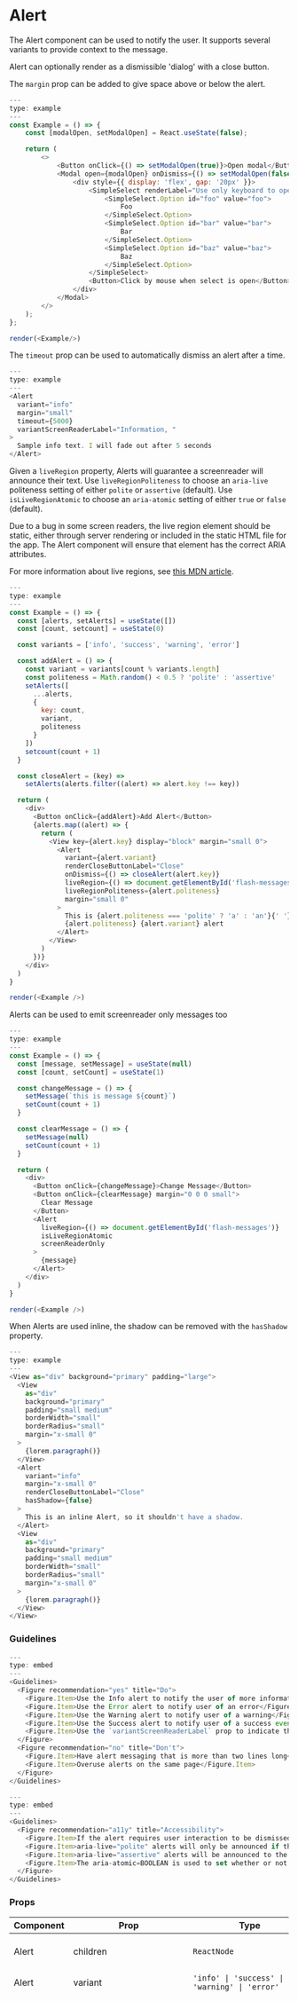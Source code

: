 # Alert


The Alert component can be used to notify the user. It supports several
variants to provide context to the message.

Alert can optionally render as a dismissible 'dialog' with a close button.

The `margin` prop can be added to give
space above or below the alert.

```js
---
type: example
---
const Example = () => {
	const [modalOpen, setModalOpen] = React.useState(false);

	return (
		<>
			<Button onClick={() => setModalOpen(true)}>Open modal</Button>
			<Modal open={modalOpen} onDismiss={() => setModalOpen(false)} label="Modal">
				<div style={{ display: 'flex', gap: '20px' }}>
					<SimpleSelect renderLabel="Use only keyboard to open this select">
						<SimpleSelect.Option id="foo" value="foo">
							Foo
						</SimpleSelect.Option>
						<SimpleSelect.Option id="bar" value="bar">
							Bar
						</SimpleSelect.Option>
						<SimpleSelect.Option id="baz" value="baz">
							Baz
						</SimpleSelect.Option>
					</SimpleSelect>
					<Button>Click by mouse when select is open</Button>
				</div>
			</Modal>
		</>
	);
};

render(<Example/>)
```

The `timeout` prop can be used to automatically dismiss an alert after a time.

```js
---
type: example
---
<Alert
  variant="info"
  margin="small"
  timeout={5000}
  variantScreenReaderLabel="Information, "
>
  Sample info text. I will fade out after 5 seconds
</Alert>
```

Given a `liveRegion` property, Alerts will guarantee a screenreader will announce their text.
Use `liveRegionPoliteness` to choose an `aria-live` politeness setting of either `polite`
or `assertive` (default). Use `isLiveRegionAtomic` to choose an `aria-atomic` setting
of either `true` or `false` (default).

Due to a bug in some screen readers, the live region element should be static, either through
server rendering or included in the static HTML file for the app. The Alert component will
ensure that element has the correct ARIA attributes.

For more information about live regions, see
[this MDN article](https://developer.mozilla.org/en-US/docs/Web/Accessibility/ARIA/ARIA_Live_Regions).

```js
---
type: example
---
const Example = () => {
  const [alerts, setAlerts] = useState([])
  const [count, setcount] = useState(0)

  const variants = ['info', 'success', 'warning', 'error']

  const addAlert = () => {
    const variant = variants[count % variants.length]
    const politeness = Math.random() < 0.5 ? 'polite' : 'assertive'
    setAlerts([
      ...alerts,
      {
        key: count,
        variant,
        politeness
      }
    ])
    setcount(count + 1)
  }

  const closeAlert = (key) =>
    setAlerts(alerts.filter((alert) => alert.key !== key))

  return (
    <div>
      <Button onClick={addAlert}>Add Alert</Button>
      {alerts.map((alert) => {
        return (
          <View key={alert.key} display="block" margin="small 0">
            <Alert
              variant={alert.variant}
              renderCloseButtonLabel="Close"
              onDismiss={() => closeAlert(alert.key)}
              liveRegion={() => document.getElementById('flash-messages')}
              liveRegionPoliteness={alert.politeness}
              margin="small 0"
            >
              This is {alert.politeness === 'polite' ? 'a' : 'an'}{' '}
              {alert.politeness} {alert.variant} alert
            </Alert>
          </View>
        )
      })}
    </div>
  )
}

render(<Example />)
```

Alerts can be used to emit screenreader only messages too

```js
---
type: example
---
const Example = () => {
  const [message, setMessage] = useState(null)
  const [count, setCount] = useState(1)

  const changeMessage = () => {
    setMessage(`this is message ${count}`)
    setCount(count + 1)
  }

  const clearMessage = () => {
    setMessage(null)
    setCount(count + 1)
  }

  return (
    <div>
      <Button onClick={changeMessage}>Change Message</Button>
      <Button onClick={clearMessage} margin="0 0 0 small">
        Clear Message
      </Button>
      <Alert
        liveRegion={() => document.getElementById('flash-messages')}
        isLiveRegionAtomic
        screenReaderOnly
      >
        {message}
      </Alert>
    </div>
  )
}

render(<Example />)
```

When Alerts are used inline, the shadow can be removed with the `hasShadow` property.

```js
---
type: example
---
<View as="div" background="primary" padding="large">
  <View
    as="div"
    background="primary"
    padding="small medium"
    borderWidth="small"
    borderRadius="small"
    margin="x-small 0"
  >
    {lorem.paragraph()}
  </View>
  <Alert
    variant="info"
    margin="x-small 0"
    renderCloseButtonLabel="Close"
    hasShadow={false}
  >
    This is an inline Alert, so it shouldn't have a shadow.
  </Alert>
  <View
    as="div"
    background="primary"
    padding="small medium"
    borderWidth="small"
    borderRadius="small"
    margin="x-small 0"
  >
    {lorem.paragraph()}
  </View>
</View>
```

### Guidelines

```js
---
type: embed
---
<Guidelines>
  <Figure recommendation="yes" title="Do">
    <Figure.Item>Use the Info alert to notify the user of more information</Figure.Item>
    <Figure.Item>Use the Error alert to notify user of an error</Figure.Item>
    <Figure.Item>Use the Warning alert to notify user of a warning</Figure.Item>
    <Figure.Item>Use the Success alert to notify user of a success event or action</Figure.Item>
    <Figure.Item>Use the `variantScreenReaderLabel` prop to indicate the alert variant to screen reader users</Figure.Item>
  </Figure>
  <Figure recommendation="no" title="Don't">
    <Figure.Item>Have alert messaging that is more than two lines long</Figure.Item>
    <Figure.Item>Overuse alerts on the same page</Figure.Item>
  </Figure>
</Guidelines>
```

```js
---
type: embed
---
<Guidelines>
  <Figure recommendation="a11y" title="Accessibility">
    <Figure.Item>If the alert requires user interaction to be dismissed, the alert should behave as a modal dialog. Focus should be set to the alert when it appears, remain in the alert until it is dismissed, and return to a logical place on the page when the alert is dismissed</Figure.Item>
    <Figure.Item>aria-live="polite" alerts will only be announced if the user is not currently doing anything. Polite should be used in most situations involving live regions that present new info to users</Figure.Item>
    <Figure.Item>aria-live="assertive" alerts will be announced to the user as soon as possible, but not necessarily immediately. Assertive should be used if there is information that a user must know about right away, for example, a warning message in a form that does validation on the fly</Figure.Item>
    <Figure.Item>The aria-atomic=BOOLEAN is used to set whether or not the screen reader should always present the live region as a whole, even if only part of the region changes. The possible settings are: false or true. The default setting is false.</Figure.Item>
  </Figure>
</Guidelines>
```


### Props

| Component | Prop | Type | Required | Default | Description |
|-----------|------|------|----------|---------|-------------|
| Alert | children | `ReactNode` | No | `null` | content to be rendered within Alert |
| Alert | variant | `'info' \| 'success' \| 'warning' \| 'error'` | No | `'info'` | Determines color and icon |
| Alert | variantScreenReaderLabel | `string` | No | - | How the screen reader should announce the alert variant. While the `variant` prop sets the color and icon for the alert component, this label should be a textual representation of that information. So e.g. if the variant is `info`, this label could be "Information," or "Information alert,". Note the `,` at the end of the label which helps the screenreader to be more natural sounding. |
| Alert | liveRegion | `Element \| null \| (() => Element \| null \| undefined)` | No | - | A DOM element or function that returns an element where screenreader alerts will be placed. |
| Alert | liveRegionPoliteness | `'polite' \| 'assertive'` | No | `'assertive'` | Choose the politeness level of screenreader alerts, sets the value of `aria-live`. When regions are specified as `polite`, assistive technologies will notify users of updates but generally do not interrupt the current task, and updates take low priority. When regions are specified as `assertive`, assistive technologies will immediately notify the user, and could potentially clear the speech queue of previous updates. |
| Alert | isLiveRegionAtomic | `boolean` | No | `false` | Value for the `aria-atomic` attribute. `aria-atomic` controls how much is read when a change happens. Should only the specific thing that changed be read or should the entire element be read. |
| Alert | screenReaderOnly | `boolean` | No | `false` | If the alert should only be visible to screen readers |
| Alert | timeout | `number` | No | `0` | Milliseconds until the Alert is dismissed automatically |
| Alert | margin | `Spacing` | No | `'x-small 0'` | Valid values are `0`, `none`, `auto`, `xxx-small`, `xx-small`, `x-small`, `small`, `medium`, `large`, `x-large`, `xx-large`. Apply these values via familiar CSS-like shorthand. For example: `margin="small auto large"`. |
| Alert | renderCloseButtonLabel | `\| ClassType<P, ClassicComponent<P, ComponentState>, ClassicComponentClass<P>> \| ComponentClass \| ReactNode \| ((data: P) => ReactNode \| Element) \| (() => ReactNode \| Element) \| Element` | No | - | Close button label. Can be a React component |
| Alert | onDismiss | `() => void` | No | - | Callback after the alert is closed |
| Alert | transition | `'none' \| 'fade'` | No | `'fade'` | Transition used to make the alert appear and disappear |
| Alert | open | `boolean` | No | `true` | if open transitions from truthy to falsey, it's a signal to close and unmount the alert. This is necessary to close the alert from the outside and still run the transition. |
| Alert | hasShadow | `boolean` | No | `true` | If the alert should have a shadow. |
| Alert | renderCustomIcon | `\| ClassType<P, ClassicComponent<P, ComponentState>, ClassicComponentClass<P>> \| ComponentClass \| ReactNode \| ((data: P) => ReactNode \| Element) \| (() => ReactNode \| Element) \| Element` | No | - | An icon, or function that returns an icon. Setting it will override the variant's icon. |

### Usage

Install the package:

```shell
npm install @instructure/ui-alerts
```

Import the component:

```javascript
/*** ES Modules (with tree shaking) ***/
import { Alert } from '@instructure/ui-alerts'
```

